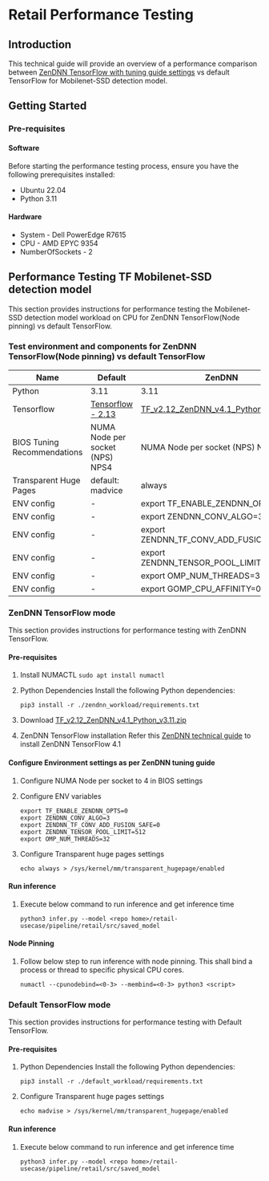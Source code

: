 # Retail Performance Testing

## Introduction
This technical guide will provide an overview of a performance comparison between [ZenDNN TensorFlow with tuning guide settings](https://www.amd.com/content/dam/amd/en/documents/epyc-technical-docs/tuning-guides/58205-epyc-9004-tg-aiml.pdf) vs default TensorFlow for Mobilenet-SSD detection model.

## Getting Started
### Pre-requisites

#### Software
Before starting the performance testing process, ensure you have the following prerequisites installed:

- Ubuntu 22.04
- Python 3.11

#### Hardware
- System - Dell PowerEdge R7615
- CPU - AMD EPYC 9354
- NumberOfSockets - 2

## Performance Testing TF Mobilenet-SSD detection model
This section provides instructions for performance testing the Mobilenet-SSD detection model workload on CPU for ZenDNN TensorFlow(Node pinning) vs default TensorFlow.

### Test environment and components for ZenDNN TensorFlow(Node pinning) vs default TensorFlow
| Name | Default | ZenDNN |
| --- | ---- | ---- |
| Python | 3.11 | 3.11 |
| Tensorflow | [Tensorflow - 2.13](https://pypi.org/project/tensorflow/) | [TF_v2.12_ZenDNN_v4.1_Python_v3.11](https://download.amd.com/developer/eula/zendnn/zendnn-4-1/tensorflow/TF_v2.12_ZenDNN_v4.1_Python_v3.11.zip) |
| BIOS Tuning Recommendations | NUMA Node per socket (NPS) NPS4 | NUMA Node per socket (NPS) NPS4 |
| Transparent Huge Pages | default: madvice | always |
| ENV config | - | export TF_ENABLE_ZENDNN_OPTS=0
| ENV config | - | export ZENDNN_CONV_ALGO=3
| ENV config | - | export ZENDNN_TF_CONV_ADD_FUSION_SAFE=0
| ENV config | - | export ZENDNN_TENSOR_POOL_LIMIT=512
| ENV config | - | export OMP_NUM_THREADS=32
| ENV config | - | export GOMP_CPU_AFFINITY=0-31 |

### ZenDNN TensorFlow mode
This section provides instructions for performance testing with ZenDNN TensorFlow.

#### Pre-requisites
1) Install NUMACTL
`sudo apt install numactl`

2) Python Dependencies
Install the following Python dependencies:

    ```
    pip3 install -r ./zendnn_workload/requirements.txt
    ```
3) Download [TF_v2.12_ZenDNN_v4.1_Python_v3.11.zip](https://download.amd.com/developer/eula/zendnn/zendnn-4-1/tensorflow/TF_v2.12_ZenDNN_v4.1_Python_v3.11.zip)
4) ZenDNN TensorFlow installation
    Refer this [ZenDNN technical guide](https://www.amd.com/content/dam/amd/en/documents/developer/tensorflow-zendnn-user-guide-4.0.pdf) to install ZenDNN TensorFlow 4.1

#### Configure Environment settings as per ZenDNN tuning guide
1) Configure NUMA Node per socket to 4 in BIOS settings

2) Configure ENV variables
    ```
    export TF_ENABLE_ZENDNN_OPTS=0
    export ZENDNN_CONV_ALGO=3
    export ZENDNN_TF_CONV_ADD_FUSION_SAFE=0
    export ZENDNN_TENSOR_POOL_LIMIT=512
    export OMP_NUM_THREADS=32
    ```
3) Configure Transparent huge pages settings
    ```
    echo always > /sys/kernel/mm/transparent_hugepage/enabled
    ```

#### Run inference
1) Execute below command to run inference and get inference time
    ```
    python3 infer.py --model <repo home>/retail-usecase/pipeline/retail/src/saved_model
    ```
#### Node Pinning
1) Follow below step to run inference with node pinning. This shall bind a process or thread to specific physical CPU cores.

    `numactl --cpunodebind=<0-3> --membind=<0-3> python3 <script>`

### Default TensorFlow mode
This section provides instructions for performance testing with Default TensorFlow.

#### Pre-requisites
1) Python Dependencies
    Install the following Python dependencies:

    ```
    pip3 install -r ./default_workload/requirements.txt
    ```

2) Configure Transparent huge pages settings
    ```
    echo madvise > /sys/kernel/mm/transparent_hugepage/enabled
    ```

#### Run inference
1) Execute below command to run inference and get inference time
    ```
    python3 infer.py --model <repo home>/retail-usecase/pipeline/retail/src/saved_model
    ```

